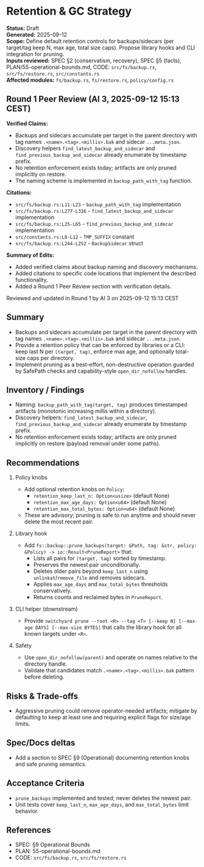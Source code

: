 # Retention & GC Strategy

**Status:** Draft  
**Generated:** 2025-09-12  
**Scope:** Define default retention controls for backups/sidecars (per target/tag keep N, max age, total size caps). Propose library hooks and CLI integration for pruning.  
**Inputs reviewed:** SPEC §2 (conservatism, recovery), SPEC §5 (facts), PLAN/55-operational-bounds.md, CODE: `src/fs/backup.rs`, `src/fs/restore.rs`, `src/constants.rs`  
**Affected modules:** `fs/backup.rs`, `fs/restore.rs`, `policy/config.rs`

## Round 1 Peer Review (AI 3, 2025-09-12 15:13 CEST)

**Verified Claims:**
- Backups and sidecars accumulate per target in the parent directory with tag names `.<name>.<tag>.<millis>.bak` and sidecar `...meta.json`.
- Discovery helpers `find_latest_backup_and_sidecar` and `find_previous_backup_and_sidecar` already enumerate by timestamp prefix.
- No retention enforcement exists today; artifacts are only pruned implicitly on restore.
- The naming scheme is implemented in `backup_path_with_tag` function.

**Citations:**
- `src/fs/backup.rs:L11-L23` - `backup_path_with_tag` implementation
- `src/fs/backup.rs:L277-L316` - `find_latest_backup_and_sidecar` implementation
- `src/fs/backup.rs:L25-L65` - `find_previous_backup_and_sidecar` implementation
- `src/constants.rs:L8-L12` - `TMP_SUFFIX` constant
- `src/fs/backup.rs:L244-L252` - `BackupSidecar` struct

**Summary of Edits:**
- Added verified claims about backup naming and discovery mechanisms.
- Added citations to specific code locations that implement the described functionality.
- Added a Round 1 Peer Review section with verification details.

Reviewed and updated in Round 1 by AI 3 on 2025-09-12 15:13 CEST

## Summary

- Backups and sidecars accumulate per target in the parent directory with tag names `.<name>.<tag>.<millis>.bak` and sidecar `...meta.json`.
- Provide a retention policy that can be enforced by libraries or a CLI: keep last N per `(target, tag)`, enforce max age, and optionally total-size caps per directory.
- Implement pruning as a best-effort, non-destructive operation guarded by SafePath checks and capability-style `open_dir_nofollow` handles.

## Inventory / Findings

- Naming: `backup_path_with_tag(target, tag)` produces timestamped artifacts (monotonic increasing millis within a directory).
- Discovery helpers: `find_latest_backup_and_sidecar`, `find_previous_backup_and_sidecar` already enumerate by timestamp prefix.
- No retention enforcement exists today; artifacts are only pruned implicitly on restore (payload removal under some paths).

## Recommendations

1. Policy knobs
   - Add optional retention knobs on `Policy`:
     - `retention_keep_last_n: Option<usize>` (default None)
     - `retention_max_age_days: Option<u64>` (default None)
     - `retention_max_total_bytes: Option<u64>` (default None)
   - These are advisory; pruning is safe to run anytime and should never delete the most recent pair.

2. Library hook
   - Add `fs::backup::prune_backups(target: &Path, tag: &str, policy: &Policy) -> io::Result<PruneReport>` that:
     - Lists all pairs for `(target, tag)` sorted by timestamp.
     - Preserves the newest pair unconditionally.
     - Deletes older pairs beyond `keep_last_n` using `unlinkat`/`remove_file` and removes sidecars.
     - Applies `max_age_days` and `max_total_bytes` thresholds conservatively.
     - Returns counts and reclaimed bytes in `PruneReport`.

3. CLI helper (downstream)
   - Provide `switchyard prune --root <R> --tag <T> [--keep N] [--max-age DAYS] [--max-size BYTES]` that calls the library hook for all known targets under `<R>`.

4. Safety
   - Use `open_dir_nofollow(parent)` and operate on names relative to the directory handle.
   - Validate that candidates match `.<name>.<tag>.<millis>.bak` pattern before deleting.

## Risks & Trade-offs

- Aggressive pruning could remove operator-needed artifacts; mitigate by defaulting to keep at least one and requiring explicit flags for size/age limits.

## Spec/Docs deltas

- Add a section to SPEC §9 (Operational) documenting retention knobs and safe pruning semantics.

## Acceptance Criteria

- `prune_backups` implemented and tested; never deletes the newest pair.
- Unit tests cover `keep_last_n`, `max_age_days`, and `max_total_bytes` limit behavior.

## References

- SPEC: §9 Operational Bounds
- PLAN: 55-operational-bounds.md
- CODE: `src/fs/backup.rs`, `src/fs/restore.rs`
